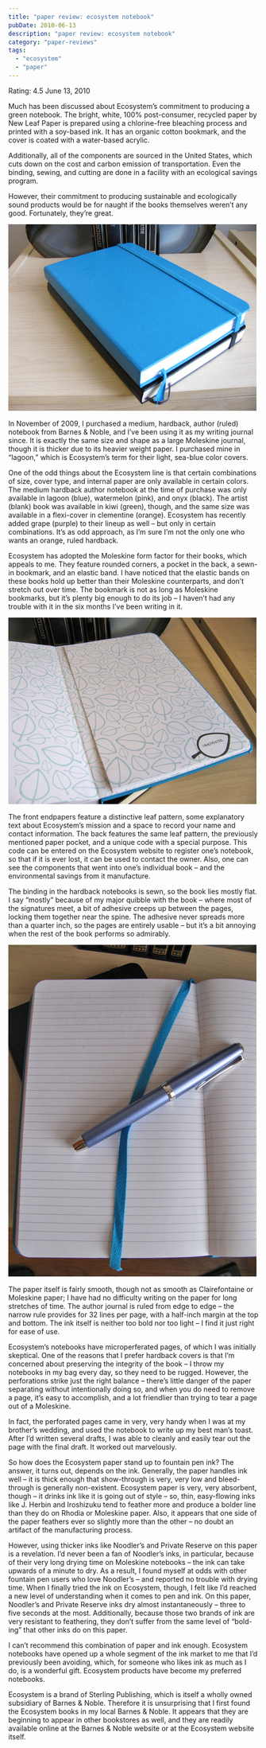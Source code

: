 ```yaml
---
title: "paper review: ecosystem notebook"
pubDate: 2010-06-13
description: "paper review: ecosystem notebook"
category: "paper-reviews"
tags:
  - "ecosystem"
  - "paper"
---
```


Rating: 4.5
June 13, 2010

Much has been discussed about Ecosystem’s commitment to producing a green notebook. The bright, white, 100% post-consumer, recycled paper by New Leaf Paper is prepared using a chlorine-free bleaching process and printed with a soy-based ink. It has an organic cotton bookmark, and the cover is coated with a water-based acrylic.

Additionally, all of the components are sourced in the United States, which cuts down on the cost and carbon emission of transportation. Even the binding, sewing, and cutting are done in a facility with an ecological savings program.

However, their commitment to producing sustainable and ecologically sound products would be for naught if the books themselves weren’t any good. Fortunately, they’re great.

![](ecosystem-1.jpg)

In November of 2009, I purchased a medium, hardback, author (ruled) notebook from Barnes & Noble, and I’ve been using it as my writing journal since. It is exactly the same size and shape as a large Moleskine journal, though it is thicker due to its heavier weight paper. I purchased mine in “lagoon,” which is Ecosystem’s term for their light, sea-blue color covers.

One of the odd things about the Ecosystem line is that certain combinations of size, cover type, and internal paper are only available in certain colors. The medium hardback author notebook at the time of purchase was only available in lagoon (blue), watermelon (pink), and onyx (black). The artist (blank) book was available in kiwi (green), though, and the same size was available in a flexi-cover in clementine (orange). Ecosystem has recently added grape (purple) to their lineup as well – but only in certain combinations. It’s as odd approach, as I’m sure I’m not the only one who wants an orange, ruled hardback.

Ecosystem has adopted the Moleskine form factor for their books, which appeals to me. They feature rounded corners, a pocket in the back, a sewn-in bookmark, and an elastic band. I have noticed that the elastic bands on these books hold up better than their Moleskine counterparts, and don’t stretch out over time. The bookmark is not as long as Moleskine bookmarks, but it’s plenty big enough to do its job – I haven’t had any trouble with it in the six months I’ve been writing in it.

![](ecosystem-2.jpg)

The front endpapers feature a distinctive leaf pattern, some explanatory text about Ecosystem’s mission and a space to record your name and contact information. The back features the same leaf pattern, the previously mentioned paper pocket, and a unique code with a special purpose. This code can be entered on the Ecosystem website to register one’s notebook, so that if it is ever lost, it can be used to contact the owner. Also, one can see the components that went into one’s individual book – and the environmental savings from it manufacture.

The binding in the hardback notebooks is sewn, so the book lies mostly flat. I say “mostly” because of my major quibble with the book – where most of the signatures meet, a bit of adhesive creeps up between the pages, locking them together near the spine. The adhesive never spreads more than a quarter inch, so the pages are entirely usable – but it’s a bit annoying when the rest of the book performs so admirably.

![](ecosystem-3.jpg)

The paper itself is fairly smooth, though not as smooth as Clairefontaine or Moleskine paper; I have had no difficulty writing on the paper for long stretches of time. The author journal is ruled from edge to edge – the narrow rule provides for 32 lines per page, with a half-inch margin at the top and bottom. The ink itself is neither too bold nor too light – I find it just right for ease of use.

Ecosystem’s notebooks have microperferated pages, of which I was initially skeptical. One of the reasons that I prefer hardback covers is that I’m concerned about preserving the integrity of the book – I throw my notebooks in my bag every day, so they need to be rugged. However, the perforations strike just the right balance – there’s little danger of the paper separating without intentionally doing so, and when you do need to remove a page, it’s easy to accomplish, and a lot friendlier than trying to tear a page out of a Moleskine.

In fact, the perforated pages came in very, very handy when I was at my brother’s wedding, and used the notebook to write up my best man’s toast. After I’d written several drafts, I was able to cleanly and easily tear out the page with the final draft. It worked out marvelously.

So how does the Ecosystem paper stand up to fountain pen ink? The answer, it turns out, depends on the ink. Generally, the paper handles ink well – it is thick enough that show-through is very, very low and bleed-through is generally non-existent. Ecosystem paper is very, very absorbent, though – it drinks ink like it is going out of style – so, thin, easy-flowing inks like J. Herbin and Iroshizuku tend to feather more and produce a bolder line than they do on Rhodia or Moleskine paper. Also, it appears that one side of the paper feathers ever so slightly more than the other – no doubt an artifact of the manufacturing process.

However, using thicker inks like Noodler’s and Private Reserve on this paper is a revelation. I’d never been a fan of Noodler’s inks, in particular, because of their very long drying time on Moleskine notebooks – the ink can take upwards of a minute to dry. As a result, I found myself at odds with other fountain pen users who love Noodler’s – and reported no trouble with drying time. When I finally tried the ink on Ecosystem, though, I felt like I’d reached a new level of understanding when it comes to pen and ink. On this paper, Noodler’s and Private Reserve inks dry almost instantaneously – three to five seconds at the most. Additionally, because those two brands of ink are very resistant to feathering, they don’t suffer from the same level of “bold-ing” that other inks do on this paper.

I can’t recommend this combination of paper and ink enough. Ecosystem notebooks have opened up a whole segment of the ink market to me that I’d previously been avoiding, which, for someone who likes ink as much as I do, is a wonderful gift. Ecosystem products have become my preferred notebooks.

Ecosystem is a brand of Sterling Publishing, which is itself a wholly owned subsidiary of Barnes & Noble. Therefore it is unsurprising that I first found the Ecosystem books in my local Barnes & Noble. It appears that they are beginning to appear in other bookstores as well, and they are readily available online at the Barnes & Noble website or at the Ecosystem website itself.
